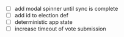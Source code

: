 - [ ] add modal spinner until sync is complete
- [ ] add id to election def
- [ ] deterministic app state
- [ ] increase timeout of vote submission
